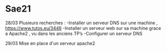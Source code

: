 # Sae21
28/03
Plusieurs recherches :
	-Installer un serveur DNS sur une machine , https://www.tutos.eu/3446
	-Installer un serveur web sur sa machine grace a Apache2 , vu dans les anciens TP’s
	-Configurer un serveur DNS 


29/03
Mise en place d'un serveur apache2


